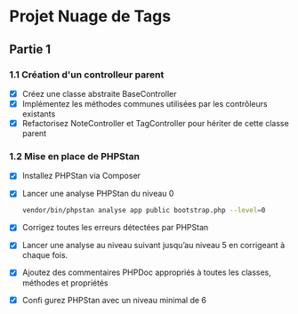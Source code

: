 # Projet Nuage de Tags

## Partie 1

### 1.1 Création d'un controlleur parent

- [x] Créez une classe abstraite BaseController
- [x] Implémentez les méthodes communes utilisées par les contrôleurs existants
- [x] Refactorisez NoteController et TagController pour hériter de cette classe parent

### 1.2 Mise en place de PHPStan

- [x] Installez PHPStan via Composer
- [x] Lancer une analyse PHPStan du niveau 0

  ```bash
  vendor/bin/phpstan analyse app public bootstrap.php --level=0
  ```

- [x] Corrigez toutes les erreurs détectées par PHPStan
- [x] Lancer une analyse au niveau suivant jusqu’au niveau 5 en corrigeant à chaque fois.
- [x] Ajoutez des commentaires PHPDoc appropriés à toutes les classes, méthodes et propriétés
- [x] Confi gurez PHPStan avec un niveau minimal de 6
